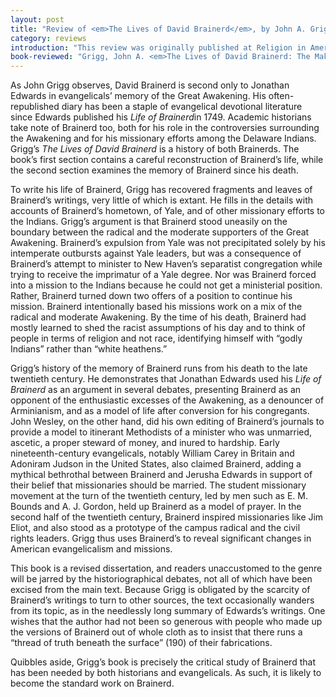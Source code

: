 ```yaml
---
layout: post
title: "Review of <em>The Lives of David Brainerd</em>, by John A. Grigg"
category: reviews
introduction: "This review was originally published at Religion in America."
book-reviewed: "Grigg, John A. <em>The Lives of David Brainerd: The Making of an American Evangelical Icon</em>. New York: Oxford University Press, 2009. 276 pages. ISBN: 978-0-19-537237-3."
---
```


As John Grigg observes, David Brainerd is second only to Jonathan Edwards
in evangelicals’ memory of the Great Awakening. His often-republished
diary has been a staple of evangelical devotional literature since
Edwards published his *Life of Brainerd*in 1749. Academic historians
take note of Brainerd too, both for his role in the controversies
surrounding the Awakening and for his missionary efforts among the
Delaware Indians. Grigg’s *The Lives of David Brainerd* is a history of
both Brainerds. The book’s first section contains a careful
reconstruction of Brainerd’s life, while the second section examines the
memory of Brainerd since his death.

To write his life of Brainerd, Grigg has recovered fragments and leaves
of Brainerd’s writings, very little of which is extant. He fills in the
details with accounts of Brainerd’s hometown, of Yale, and of other
missionary efforts to the Indians. Grigg’s argument is that Brainerd
stood uneasily on the boundary between the radical and the moderate
supporters of the Great Awakening. Brainerd’s expulsion from Yale was
not precipitated solely by his intemperate outbursts against Yale
leaders, but was a consequence of Brainerd’s attempt to minister to New
Haven’s separatist congregation while trying to receive the imprimatur
of a Yale degree. Nor was Brainerd forced into a mission to the Indians
because he could not get a ministerial position. Rather, Brainerd turned
down two offers of a position to continue his mission. Brainerd
intentionally based his missions work on a mix of the radical and
moderate Awakening. By the time of his death, Brainerd had mostly
learned to shed the racist assumptions of his day and to think of people
in terms of religion and not race, identifying himself with “godly
Indians” rather than “white heathens.”

Grigg’s history of the memory of Brainerd runs from his death to the
late twentieth century. He demonstrates that Jonathan Edwards used his
*Life of Brainerd* as an argument in several debates, presenting
Brainerd as an opponent of the enthusiastic excesses of the Awakening,
as a denouncer of Arminianism, and as a model of life after conversion
for his congregants. John Wesley, on the other hand, did his own editing
of Brainerd’s journals to provide a model to itinerant Methodists of a
minister who was unmarried, ascetic, a proper steward of money, and
inured to hardship. Early nineteenth-century evangelicals, notably
William Carey in Britain and Adoniram Judson in the United States, also
claimed Brainerd, adding a mythical bethrothal between Brainerd and
Jerusha Edwards in support of their belief that missionaries should be
married. The student missionary movement at the turn of the twentieth
century, led by men such as E. M. Bounds and A. J. Gordon, held up
Brainerd as a model of prayer. In the second half of the twentieth
century, Brainerd inspired missionaries like Jim Eliot, and also stood
as a prototype of the campus radical and the civil rights leaders. Grigg
thus uses Brainerd’s to reveal significant changes in American
evangelicalism and missions.

This book is a revised dissertation, and readers unaccustomed to the
genre will be jarred by the historiographical debates, not all of which
have been excised from the main text. Because Grigg is obligated by the
scarcity of Brainerd’s writings to turn to other sources, the text
occasionally wanders from its topic, as in the needlessly long summary
of Edwards’s writings. One wishes that the author had not been so
generous with people who made up the versions of Brainerd out of whole
cloth as to insist that there runs a “thread of truth beneath the
surface” (190) of their fabrications.

Quibbles aside, Grigg’s book is precisely the critical study of Brainerd
that has been needed by both historians and evangelicals. As such, it is
likely to become the standard work on Brainerd.
